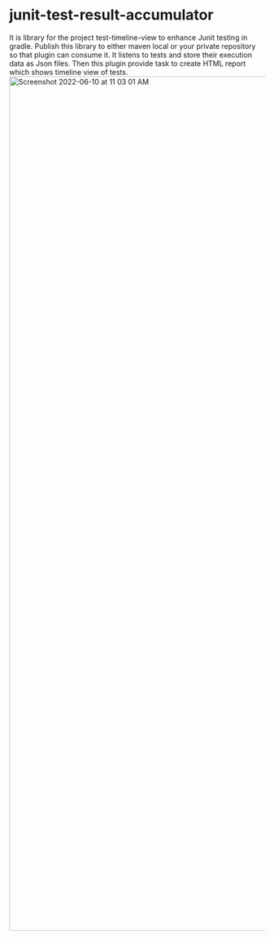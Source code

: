 # junit-test-result-accumulator

It is library for the project test-timeline-view to enhance Junit testing in gradle. Publish this library to either maven local or your private repository so that plugin can consume it.
It listens to tests and store their execution data as Json files.
Then this plugin provide task to create HTML report which shows timeline view of tests.
<img width="1680" alt="Screenshot 2022-06-10 at 11 03 01 AM" src="https://user-images.githubusercontent.com/107236994/172997120-b201420c-01ad-4421-a2f6-a7ff1f58cffb.png">
